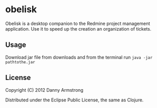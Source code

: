 # obelisk

Obelisk is a desktop companion to the Redmine project management application.
Use it to speed up the creation an organization of tickets.

## Usage

Download jar file from downloads and from the terminal run `java -jar pathtothe.jar`

## License

Copyright (C) 2012 Danny Armstrong

Distributed under the Eclipse Public License, the same as Clojure.
